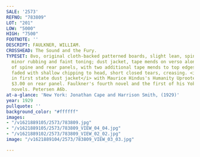 ```yaml
---
SALE: '2573'
REFNO: "783809"
LOT: "201"
LOW: "5000"
HIGH: "7500"
FOOTNOTE: ''
DESCRIPT: FAULKNER, WILLIAM.
CROSSHEAD: The Sound and the Fury.
TYPESET: 8vo, original cloth-backed patterned boards, slight lean, spine tips with
  minor rubbing and faint toning; dust jacket, tape mends on verso along separation
  of spine and rear panels, with two additional tape mends to top edges, spine panel
  faded with shallow chipping to head, short closed tears, creasing. <i>First edition
  in first state dust jacket</i> with Maurice Hindus's Humanity Uprooted priced at
  $3.00 on rear panel. Faulkner's fourth novel and the first of his Yoknapatawpha
  novels. Petersen A6b.
at-a-glance: 'New York: Jonathan Cape and Harrison Smith, (1929)'
year: 1929
pullquote: ''
background_color: "#ffffff"
images:
- "/v1621889105/2573/783809.jpg"
- "/v1621889105/2573/783809_VIEW_04_04.jpg"
- "/v1621889102/2573/783809_VIEW_02_02.jpg"
image: "/v1621889104/2573/783809_VIEW_03_03.jpg"

---
```

